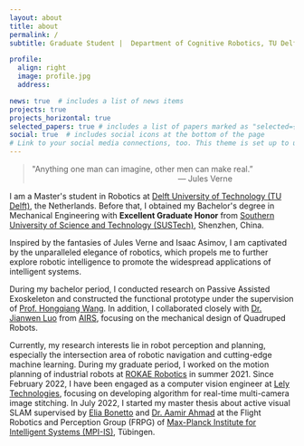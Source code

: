 ```yaml
---
layout: about
title: about
permalink: /
subtitle: Graduate Student |  Department of Cognitive Robotics, TU Delft

profile:
  align: right
  image: profile.jpg
  address: 

news: true  # includes a list of news items
projects: true
projects_horizontal: true
selected_papers: true # includes a list of papers marked as "selected={true}"
social: true  # includes social icons at the bottom of the page
# Link to your social media connections, too. This theme is set up to use [Font Awesome icons](http://fortawesome.github.io/Font-Awesome/) and [Academicons](https://jpswalsh.github.io/academicons/), like the ones below. Add your Facebook, Twitter, LinkedIn, Google Scholar, or just disable all of them.
---
```

<blockquote>
"Anything one man can imagine, other men can make real.”
<br>
&emsp; &emsp; &emsp; &emsp; &emsp; &emsp; &emsp; &emsp; &emsp; &emsp; &emsp; &emsp;&emsp; &emsp; &ensp;  ― Jules Verne
</blockquote>

I am a Master's student in Robotics at [Delft University of Technology (TU Delft)](https://www.tudelft.nl/en/), the Netherlands. Before that, I obtained my Bachelor's degree in Mechanical Engineering with **Excellent Graduate Honor** from [Southern University of Science and Technology (SUSTech)](https://www.sustech.edu.cn/en/), Shenzhen, China.

Inspired by the fantasies of Jules Verne and Isaac Asimov, I am captivated by the unparalleled elegance of robotics, which propels me to further explore robotic intelligence to promote the widespread applications of intelligent systems. 

During my bachelor period, I conducted research on Passive Assisted Exoskeleton and constructed the functional prototype under the supervision of [Prof. Hongqiang Wang](https://faculty.sustech.edu.cn/wanghq/en/). In addition, I collaborated closely with [Dr. Jianwen Luo](https://sites.google.com/view/jianwen-luo/home) from [AIRS](https://airs.cuhk.edu.cn/en), focusing on the mechanical design of Quadruped Robots.

Currently, my research interests lie in robot perception and planning, especially the intersection area of robotic navigation and cutting-edge machine learning. During my graduate period, I worked on the motion planning of industrial robots at [ROKAE Robotics](https://www.rokae.com/?l=en-us) in summer 2021. Since February 2022, I have been engaged as a computer vision engineer at [Lely Technologies](https://www.lely.com/nl/), focusing on developing algorithm for real-time multi-camera image stitching. In July 2022, I started my master thesis about active visual SLAM supervised by [Elia Bonetto](https://eliabntt.github.io/#/) and [Dr. Aamir Ahmad](https://www.aamirahmad.de/) at the Flight Robotics and Perception Group (FRPG) of [Max-Planck Institute for Intelligent Systems (MPI-IS)](https://is.mpg.de/), Tübingen.